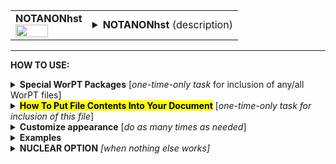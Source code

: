 <!--------------------------------------
   SCREEN SHOT
--------------------------------------->
<table>
<tr>
<td>
<font size="3"><b>NOTANONhst</b></font>
<br>
<img src="https://lh3.googleusercontent.com/d/1OpijauwkFzgEorqyUsArZlkZz6ZcB__d" width=70%>
</td>
<td>
<details>
<summary><b>NOTANONhst</b> (description)</summary>
<b>NOTANONhst</b> is a tabulated summary of team member roles, following the format for HST Phase II proposals.  The table lists each team member, their relationship to the project (PI, co-I, etc.), their institutional affiliation and whether or not the institution is U.S.-based, and a brief narrative summary of their role on the project.  The table also indicates if the team member is funded or unfunded through the proposal, and what their total level of work effort (in FTE) is.
</details>
</td>
</tr>
</table>
<hr>

<!--------------------------------------
   HOW TO USE
--------------------------------------->
<b>HOW TO USE:</b>

<!-- - - - - - - - - - - - - - - - - - - - - - - - - - - - 
             Special Packages
- - - - - - - - - - - - - - - - - - - - - - - - - - - - -->
<details>
<summary><b>Special WorPT Packages</b> [<i>one-time-only task</i> for inclusion of any/all WorPT files]</summary>
Copy/paste the special packages in preamble of your document, if you haven't done so previously. (see https://github.com/pmarcum/WorPT-Work-Plan-Tool-4-proposals/blob/main/WorPTpackages for more info).
</details>

<!-- - - - - - - - - - - - - - - - - - - - - - - - - - - - 
             Putting File Contents Into Document
- - - - - - - - - - - - - - - - - - - - - - - - - - - - -->
<details>
<summary><mark><b>How To Put File Contents Into Your Document</b></mark> [<i>one-time-only task for inclusion of this file</i>]</summary> 
<ol>
<li>COPY the lines in the code block below, then</li>
<li>PASTE into your document WHERE you want the content to appear, then</li>
<li>MODIFY the editable lines you just pasted in your document as needed. The lines that may be edited (or even deleted altogether if not wanted) are indicated by highlight below. </li>
</ol>
   
<pre><code>
\include{do_NOT_manually_edit/NOTANONhst} % reset file parameters
%            ^^^^ replace do_NOT_manually_edit if not correct folder name

\def\ProgramID{<mark>HST-xx-xxxxx (Cycle XX)</mark>} % <mark><b>fill in details</b></mark>
   
<mark>% Put OPTIONAL customizations for NOTANONhst HERE</mark>

\begin{NOTANONhst}
<mark>\begin{tablenotes}[flushleft] 
Team members, identified by their name and role in the proposed project, are listed with their institutional affiliation and position, with a "F" or "US" indicating foriegn or U.S. institution. A brief narrative of their role in the project is given.  A 'Y' or 'N' indicates if the person is funded by the proposed budget or not, respectively.  The total work-effort of the team member,<br>
summed over full life of the proposed  project, is in the rightmost column (multiply shown FTE value by 12 to get work effort in number of months).
\end{tablenotes}</mark>
\end{NOTANONhst}
</code></pre>

</details>

<!-- - - - - - - - - - - - - - - - - - - - - - - - - - - - 
             Customizations
- - - - - - - - - - - - - - - - - - - - - - - - - - - - -->
<details>
<summary><b>Customize appearance</b> [<i>do as many times as needed</i>]</summary>
You can change column widths, column alignment, colors, font style using additional lines that are copy/pasted into your document. Specifically: 
<ol>
<li>COPY any or all lines in the code block below that are related to the formatting parameter that you want to edit. The lines below show default values. You will edit those values to make desired changes.</li>
<li>PASTE the copied lines into your document at the "% Put customizations for NOTANONhst HERE" line in the code that you copy/pasted in Step 2. Most importantly, the desired formatting lines should be pasted somewhere <b>between</b> the \include{do_NOT_manually_edit/NOTANONhst} and \begin{NOTANONhst} lines. </li>
<li>EDIT the pasted lines in your document, as desired.</li>
NOTE: THe lines are grouped into categories to help you locate what you need. You can PICK AND CHOOSE the lines you want to paste into your document; you do not have to copy/paste all of the lines below (unless noted) and do not have to copy all lines within a group.<br>
<i>Highlights indicate what parts of the commands can be edited without breaking your LaTeX code.</i><br>
You can just comment out your added lines and recompile the document, if you want to return to default values.
</ol>

<!-- . . . . . . . . . . . . . . . . . . . . . . . . . . . . . . . .
                              Options   
<!-- . . . . . . . . . . . . . . . . . . . . . . . . . . . . . . -->
<table>
<tr>
<td><b>Table title and reference label</b></td>
<td><pre><code>
\def\TableTitle{<mark>Work Effort for All</mark>} % table title at the top
\def\TableLabel{<mark>tab:\WorPTfolder</mark>}    % put preference between " {}"
</code></pre></td>
</tr>

<tr>
<td><b>Column width adjustments</b></td>
<td><pre><code>
\def\ContributorWidth{<mark>1.8in</mark>}      % Contributor column width
\def\PositionWidth{<mark>1.3in</mark>}         % Position column width
\def\RoleWidth{<mark>2.5in</mark>}             % Role column width
\def\FundedMemberWidth{<mark>0.10in</mark>}    % Funded(?) column width
\def\FteWidth{<mark>0.28in</mark>}             % FTE column width
</code></pre></td>
</tr>
    
<tr>
<td><b>Table number additive correction</b></td>
<td>
The default typically works well (an overcount is caused by table + longtable combination).<br>
But if counter gets screwed up and needs manual intervention, use below to apply a correction:
<pre><code>
\def\TaskAddCounter{<mark>-1</mark>}    % additive correction to table number
</code></pre></td>
</tr>

<tr>
<td><b>Table compactness</b></td>
<td><pre><code>
\def\SpaceBetweenRows{<mark>1</mark>}      % vertical compactness of rows
\def\SpaceBetweenColumns{<mark>1pt</mark>} % bigger = wider spacing between columns
</code></pre></td>
</tr>

<tr>
<td><b>Column label color and font style</b></td>
<td>
For fontstyle changes, the "\textbf" can be changed to "\emph" for italics, or can<br>
be turned into plain test by removing the "\textbf", eg {{#1}}
<pre><code>
\def\HeaderColor{<mark>Blue</mark>}             % column heading color
\def\LabelColor{<mark>White</mark>}             % column heading font color
\def\LabelFontstyle#1{<mark>\textbf</mark>{#1}} % boldface column label
\def\VerticalLineColor{<mark>lightgray</mark>}  % color of vertical lines
</code></pre></td>
</tr>

<tr>
<td><b>Table preamble - full control!</b></td>
<td>
Use table preamble for more control over table layout (removing/adding<br>
vertical lines, changing column alignment, etc). <br>
Copy/paste the ENTIRE below code in order to change default table<br>
preamble.<br>
<u>IMPORTANT</u> Most of table preamble can be changed EXCEPT<br>
<i>do <b>NOT</b> change "T" variable, and preserve the number of<br>
columns</i> (eg, make sure that any 'p' that is removed is replaced by<br>
another alignment code). You may retain the parameters below (like<br>
\ContributorWidth) and define them separately as the above<br>
customization options show, or replace them entirely with hard-coded<br>
numbers. You can also change the column user-definition of "L" if desired.
<pre><code>
% define column type to help readability of table preamble
<mark>\newcolumntype{L}[1]{>{\raggedright\let\newline
   \\\arraybackslash\hspace{0pt}}p{#1}}</mark>
   
\newcolumntype{T}{ % start of table preamble
  <mark>|L{\ContributorWidth}!{\color{\VerticalLineColor}\vrule}</mark>
  % Contributor
  <mark>L{\PositionWidth}!{\color{\VerticalLineColor}\vrule}</mark>    
  % Position
  <mark>L{\RoleWidth}!{\color{\VerticalLineColor}\vrule}</mark>        
  % Role
  <mark>p{\FundedMemberWidth}!{\color{\VerticalLineColor}\vrule}</mark>
  % Funded(?)
  <mark>p{\FteWidth}|</mark>                                          
  % FTE
}                  % end of table preamble

</code></pre></td>
</tr>
</table>
</details>

<!--------------------------------------
   EXAMPLES 
--------------------------------------->
<details>
<summary><b>Examples</b></summary>
The below is an example of how one can change the appearance of the table within a LaTeX document. After copy/pasting the code to incorporate the table into my document, and then deciding that my task titles were too long to fit with the table in portrait mode, I decided I needed to use landscape mode.  I copy/pasted the landscape fla and the 2 formatting lines that control the "Tasks" and "Expertise" column widths. (My team members have long last names, requiring a wider column than the default). I also slightly altered the caption to be appropriate to my proposal. The result?  A landscape-mode table that allows each task to appear in a single table row without spilling over into the next line, which is my preferred way to present these tables for easiest viewing. Here is a peek at what my LaTeX document looks like:  
<pre><code>
\include{do_NOT_manually_edit/NOTANONhst}
    
\def\TaskWidth{5.4in}          % width of leftmost ("Tasks") column
\def\ExpertiseWidth{1.8in}     % width of rightmost ("Expertise") column

\begin{NOTANONhst}
\caption{\normalsize\textbf{Task Management and Team Responsibilities}:\\\\
The tasks ({\color{red}gray} headers) and sub-tasks (left), with specific assignments for the roles of task lead (middle) and expertise / analysis assistance (right). See a more detailed description of these roles in the Project Management section.}
\label{tab:NOTANONhst}

\end{NOTANONhst}
</code></pre>
NOTE: To return to default values, all I have to do is comment-out (put a "%" at the line's beginning) the "\def" formatting lines that I pasted. 
</details>

<!--------------------------------------
   NUCLEAR OPTION 
--------------------------------------->
<details>
<summary><b>NUCLEAR OPTION</b> <i>[when nothing else works]</i></summary>
If you just cannot get the table to look like you want it to look, you can always copy/paste the entire NOTANONhst.tex file that appears in the WorPT subfolder, into your document, and then edit at-will.  Some of the WorPT files involve complicated LaTeX code, so be sure that you have a good mastery of LaTeX and know what you are doing before implementing this option!
</details>
